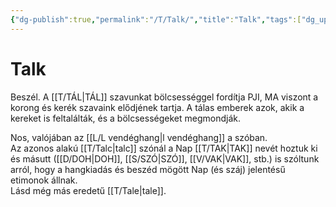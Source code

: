 ```yaml
---
{"dg-publish":true,"permalink":"/T/Talk/","title":"Talk","tags":["dg_uploaded"],"created":"2023-10-21T10:35","updated":"2023-10-25T02:15"}
---
```



# Talk

Beszél. A [[T/TÁL\|TÁL]] szavunkat bölcsességgel fordítja PJI, MA viszont a korong és kerék szavaink elődjének tartja. A tálas emberek azok, akik a kereket is feltalálták, és a bölcsességeket megmondják.  

Nos, valójában az [[L/L vendéghang\|l vendéghang]] a szóban.  
Az azonos alakú [[T/Talc\|talc]] szónál a Nap [[T/TAK\|TAK]] nevét hoztuk ki és másutt ([[D/DOH\|DOH]], [[S/SZÓ\|SZÓ]], [[V/VAK\|VAK]], stb.) is szóltunk arról, hogy a hangkiadás és beszéd mögött Nap (és száj) jelentésű etimonok állnak.  
Lásd még más eredetű [[T/Tale\|tale]].  